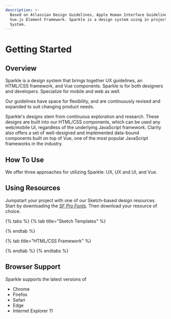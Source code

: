 ```yaml
---
description: >-
  Based on Atlassian Design Guidelines, Apple Human Interface Guidelines and
  Vue.js Element Framework. Sparkle is a design system using in project CII
  System.
---
```


# Getting Started

## Overview

Sparkle is a design system that brings together UX guidelines, an HTML/CSS framework, and Vue components. Sparkle is for both designers and developers. Specialize for mobile and web as well.

Our guidelines have space for flexibility, and are continuously revised and expanded to suit changing product needs.

Sparkle's designs stem from continuous exploration and research. These designs are built into our HTML/CSS components, which can be used any web/mobile UI, regardless of the underlying JavaScript framework. Clarity also offers a set of well-designed and implemented data-bound components built on top of Vue, one of the most popular JavaScript frameworks in the industry.

## How To Use

We offer three approaches for utilizing Sparkle: UX, UX and UI, and Vue.

## Using Resources

Jumpstart your project with one of our Sketch-based design resources. Start by downloading the [_SF Pro Fonts_](https://developer.apple.com/fonts/). Then download your resource of choice.

{% tabs %}
{% tab title="Sketch Templates" %}

{% endtab %}

{% tab title="HTML/CSS Framework" %}

{% endtab %}
{% endtabs %}

## Browser Support

Sparkle supports the latest versions of

* Chrome
* Firefox
* Safari
* Edge
* Internet Explorer 11

